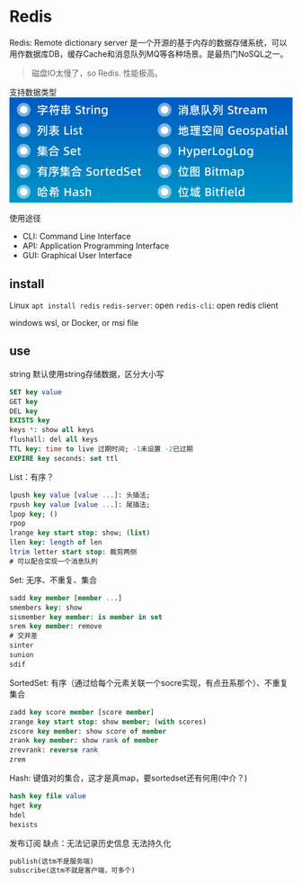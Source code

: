 # Redis

Redis: Remote dictionary server
是一个开源的基于内存的数据存储系统，可以用作数据库DB，缓存Cache和消息队列MQ等各种场景。是最热门NoSQL之一。

> 磁盘IO太慢了，so Redis. 性能极高。

支持数据类型
![picture 0](../images/9a31812320d0a698e62808fb73c322c2f19392807f90d5711a37fe97ffb7a776.png)  

使用途径

* CLI: Command Line Interface
* API: Application Programming Interface
* GUI: Graphical User Interface

## install

Linux
`apt install redis`
`redis-server`: open
`redis-cli`: open redis client

windows
wsl, or Docker, or msi file

## use

string
默认使用string存储数据，区分大小写

```sql
SET key value
GET key
DEL key
EXISTS key
keys *: show all keys
flushall: del all keys 
TTL key: time to live 过期时间; -1未设置 -2已过期
EXPIRE key seconds: set ttl
```

List：有序？

```sql
lpush key value [value ...]: 头插法; 
rpush key value [value ...]: 尾插法;  
lpop key; ()
rpop
lrange key start stop: show; (list)
llen key: length of len
ltrim letter start stop: 裁剪两侧
# 可以配合实现一个消息队列
```

Set: 无序、不重复、集合

```sql
sadd key member [member ...]
smembers key: show
sismember key member: is member in set
srem key member: remove
# 交并差
sinter
sunion
sdif
```

SortedSet: 有序（通过给每个元素关联一个socre实现，有点丑系那个）、不重复集合

```sql
zadd key score member [score member]
zrange key start stop: show member; (with scores)
zscore key member: show score of member
zrank key member: show rank of member
zrevrank: reverse rank
zrem
```

Hash: 键值对的集合，这才是真map，要sortedset还有何用(中介？)

```sql
hash key file value
hget key
hdel
hexists
```

发布订阅
缺点：无法记录历史信息 无法持久化

```sql
publish(这tm不是服务端)
subscribe(这tm不就是客户端，可多个)
```
